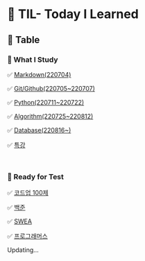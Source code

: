 # 📝 TIL- Today I Learned

## 📖 Table

### 📁 What I Study

✅ [Markdown(220704)](./Markdown/%EB%A7%88%ED%81%AC%EB%8B%A4%EC%9A%B4_%EB%AC%B8%EB%B2%95%EC%A0%95%EB%A6%AC.md)

✅ [Git/Github(220705~220707)](./Git%26Github/README.md)

✅ [Python(220711~220722)](./Python/README.md)

✅ [Algorithm(220725~220812)](./Algorithm/)

✅ [Database(220816~)](./Database/)

✅ [특강](./%ED%8A%B9%EA%B0%95/README.md)

<br>



### 📁 Ready for Test

✅ [코드업 100제](./codeup/python%20100%EC%A0%9C/)

✅ [백준](./%EB%B0%B1%EC%A4%80/)

✅ [SWEA](./SWEA/)

✅ [프로그래머스](./%ED%94%84%EB%A1%9C%EA%B7%B8%EB%9E%98%EB%A8%B8%EC%8A%A4/)

Updating...
